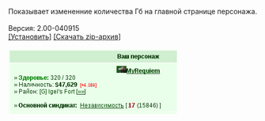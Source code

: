 Показывает измененние количества Гб на главной странице персонажа.
<br>
<br>
Версия: 2.00-040915
<br>
[[Установить]](https://raw.githubusercontent.com/MyRequiem/comfortablePlayingInGW/master/separatedScripts/GbCounter/gbCounter.user.js) [[Скачать zip-архив]](https://raw.githubusercontent.com/MyRequiem/comfortablePlayingInGW/master/separatedScripts/GbCounter/gbCounter.user.js.zip)
<br>
<br>
![GbCounter](https://raw.githubusercontent.com/MyRequiem/comfortablePlayingInGW/master/imgs/GbCounter/screen.png)
<br>
